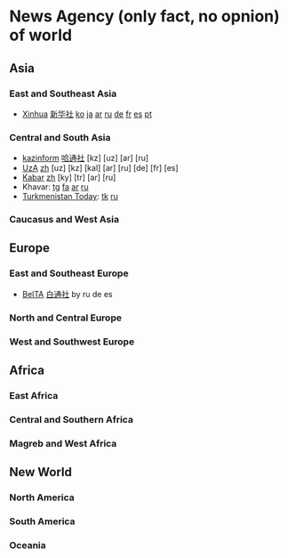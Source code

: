 # News Agency (only fact, no opnion) of world

## Asia

### East and Southeast Asia

* [Xinhua](https://english.news.cn/) [新华社](http://www.news.cn/)
[ko](https://kr.news.cn/index.htm) 
[ja](https://jp.news.cn/index.htm)
[ar](https://arabic.news.cn/index.htm)
[ru](https://russian.news.cn/index.htm)
[de](https://german.news.cn/index.htm)
[fr](https://french.news.cn/index.htm)
[es](https://spanish.news.cn/index.htm)
[pt](https://portuguese.news.cn/index.htm)

### Central and South Asia
* [kazinform](https://www.inform.kz/en) [哈通社](https://www.inform.kz/cn) [kz] [uz] [ar] [ru]
* [UzA](https://uza.uz/en) [zh](https://uza.uz/cn) [uz] [kz] [kal] [ar] [ru] [de] [fr] [es]
* [Kabar](http://en.kabar.kg/) [zh](http://cn.kabar.kg/) [ky] [tr] [ar] [ru]
* Khavar: [tg](https://khovar.tj/rus/) [fa](https://khovar.tj/far/) [ar](https://khovar.tj/ara/) [ru](https://khovar.tj/rus/) 
* [Turkmenistan Today](https://tdh.gov.tm/en): [tk](https://tdh.gov.tm/tk) [ru](https://tdh.gov.tm/ru)

### Caucasus and West Asia

## Europe

### East and Southeast Europe
* [BelTA](https://eng.belta.by/) [白通社](https://chn.belta.by/) by ru de es

### North and Central Europe
### West and Southwest Europe
## Africa
### East Africa
### Central and Southern Africa
### Magreb and West Africa
## New World
### North America
### South America
### Oceania
